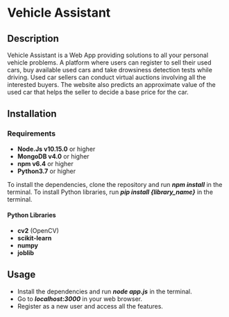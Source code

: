 # Vehicle Assistant

## Description

Vehicle Assistant is a Web App providing solutions to all your personal vehicle problems. A platform where users can register to sell their used cars, buy available used cars and take drowsiness detection tests while driving. Used car sellers can conduct virtual auctions involving all the interested buyers. The website also predicts an approximate value of the used car that helps the seller to decide a base price for the car.

## Installation

### Requirements

* **Node.Js v10.15.0** or higher
* **MongoDB v4.0** or higher
* **npm v6.4** or higher
* **Python3.7** or higher

To install the dependencies, clone the repository and run _**npm install**_ in the terminal.
To install Python libraries, run _**pip install {library_name}**_ in the terminal.

#### Python Libraries

* **cv2** (OpenCV) 
* **scikit-learn**
* **numpy**
* **joblib**

## Usage

* Install the dependencies and run _**node app.js**_ in the terminal.
* Go to _**localhost:3000**_ in your web browser.
* Register as a new user and access all the features.
